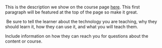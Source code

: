 This is the description we show on the course page [here](https://lab.github.com/kgshv/build-a-wix-website). This first paragraph will be featured at the top of the page so make it great.
​

​
Be sure to tell the learner about the technology you are teaching, why they should learn it, how they can use it, and what you will teach them.
​


Include information on how they can reach you for questions about the content or course. 
